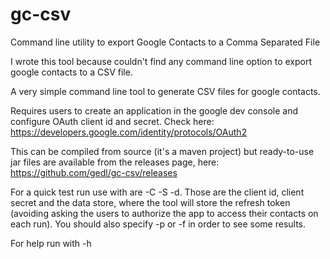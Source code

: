 # gc-csv
Command line utility to export Google Contacts  to a Comma Separated File

I wrote this tool because couldn't find any command line option to export google contacts to a CSV file.

A very simple command line tool to generate CSV files for google contacts.

Requires users to create an application in the google dev console and configure OAuth client id and secret. Check here: https://developers.google.com/identity/protocols/OAuth2

This can be compiled from source (it's a maven project) but ready-to-use jar files are available from the releases page, here: https://github.com/gedl/gc-csv/releases
 
 For a quick test run use with  are -C -S -d. Those are the client id, client secret and the data store, where the tool will store the refresh token (avoiding asking the users to authorize the app to access their contacts on each run).
 You should also specify -p or -f <path> in order to see some results.
 
 For help run with -h

